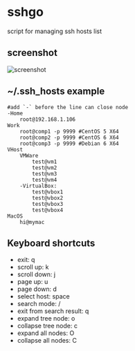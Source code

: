 sshgo
=====

script for managing ssh hosts list

## screenshot
![screenshot](https://github.com/emptyhua/sshgo/master/screenshot.png?raw=true)

## ~/.ssh_hosts example

    #add `-` before the line can close node 
    -Home
        root@192.168.1.106
    Work
        root@comp1 -p 9999 #CentOS 5 X64
        root@comp2 -p 9999 #CentOS 6 X64
        root@comp3 -p 9999 #Debian 6 X64
    VHost
        VMWare
            test@vm1
            test@vm2
            test@vm3
            test@vm4
        -VirtualBox:
            test@vbox1
            test@vbox2
            test@vbox3
            test@vbox4
    MacOS
        hi@mymac

## Keyboard shortcuts
* exit: q
* scroll up: k
* scroll down: j
* page up: u
* page down: d
* select host: space
* search mode: /
* exit from search result: q
* expand tree node: o
* collapse tree node: c
* expand all nodes: O
* collapse all nodes: C
